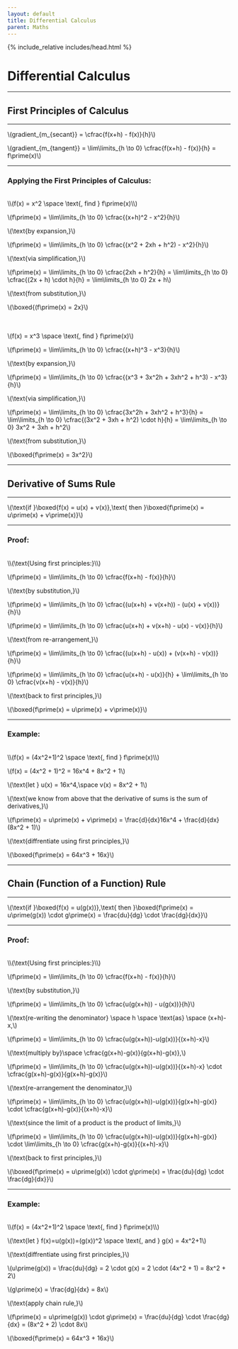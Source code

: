 ```yaml
---
layout: default
title: Differential Calculus
parent: Maths
---
```


{% include_relative includes/head.html %}

# Differential Calculus
---


## First Principles of Calculus
---
\\(gradient_{m_{secant}} = \cfrac{f(x+h) - f(x)}{h}\\)

\\(gradient_{m_{tangent}} = \lim\limits_{h \to 0} \cfrac{f(x+h) - f(x)}{h} = f\prime(x)\\)

---
### Applying the First Principles of Calculus:
<br/>
\\(f(x) = x^2 \space \text{, find } f\prime(x)\\)

\\(f\prime(x) = \lim\limits_{h \to 0} \cfrac{(x+h)^2 - x^2}{h}\\)

\\(\text{by expansion,}\\)

\\(f\prime(x) = \lim\limits_{h \to 0} \cfrac{(x^2 + 2xh + h^2) - x^2}{h}\\)

\\(\text{via simplification,}\\)

\\(f\prime(x) = \lim\limits_{h \to 0} \cfrac{2xh + h^2}{h} = \lim\limits_{h \to 0} \cfrac{(2x + h) \cdot h}{h} = \lim\limits_{h \to 0} 2x + h\\)

\\(\text{from substitution,}\\)

\\(\boxed{(f\prime(x) = 2x}\\)


<br/><br/>
\\(f(x) = x^3 \space \text{, find } f\prime(x)\\)

\\(f\prime(x) = \lim\limits_{h \to 0} \cfrac{(x+h)^3 - x^3}{h}\\)

\\(\text{by expansion,}\\)

\\(f\prime(x) = \lim\limits_{h \to 0} \cfrac{(x^3 + 3x^2h + 3xh^2 + h^3) - x^3}{h}\\)

\\(\text{via simplification,}\\)

\\(f\prime(x) = \lim\limits_{h \to 0} \cfrac{3x^2h + 3xh^2 + h^3}{h} = \lim\limits_{h \to 0} \cfrac{(3x^2 + 3xh + h^2) \cdot h}{h} = \lim\limits_{h \to 0} 3x^2 + 3xh + h^2\\)

\\(\text{from substitution,}\\)

\\(\boxed{f\prime(x) = 3x^2}\\)

---
## Derivative of Sums Rule
---
\\(\text{if }\boxed{f(x) = u(x) + v(x)},\text{ then }\boxed{f\prime(x) = u\prime(x) + v\prime(x)}\\)

---
### Proof:
<br/>
\\(\text{Using first principles:}\\)

\\(f\prime(x) = \lim\limits_{h \to 0} \cfrac{f(x+h) - f(x)}{h}\\)

\\(\text{by substitution,}\\)

\\(f\prime(x) = \lim\limits_{h \to 0} \cfrac{(u(x+h) + v(x+h)) - (u(x) + v(x))}{h}\\)

\\(f\prime(x) = \lim\limits_{h \to 0} \cfrac{u(x+h) + v(x+h) - u(x) - v(x)}{h}\\)

\\(\text{from re-arrangement,}\\)

\\(f\prime(x) = \lim\limits_{h \to 0} \cfrac{(u(x+h) - u(x)) + (v(x+h) - v(x))}{h}\\)

\\(f\prime(x) = \lim\limits_{h \to 0} \cfrac{u(x+h) - u(x)}{h} + \lim\limits_{h \to 0} \cfrac{v(x+h) - v(x)}{h}\\)

\\(\text{back to first principles,}\\)

\\(\boxed{f\prime(x) = u\prime(x) + v\prime(x)}\\)

---
### Example:
<br/>
\\(f(x) = (4x^2+1)^2 \space \text{, find } f\prime(x)\\)

\\(f(x) = (4x^2 + 1)^2 = 16x^4 + 8x^2 + 1\\)

\\(\text{let } u(x) = 16x^4,\space v(x) = 8x^2 + 1\\)

\\(\text{we know from above that the derivative of sums is the sum of derivatives,}\\)

\\(f\prime(x) = u\prime(x) + v\prime(x) = \frac{d}{dx}16x^4 + \frac{d}{dx}(8x^2 + 1)\\)

\\(\text{diffrentiate using first principles,}\\)

\\(\boxed{f\prime(x) = 64x^3 + 16x}\\)

---
## Chain (Function of a Function) Rule
---
\\(\text{if }\boxed{f(x) = u(g(x))},\text{ then }\boxed{f\prime(x) = u\prime(g(x)) \cdot g\prime(x) = \frac{du}{dg} \cdot \frac{dg}{dx}}\\)

---
### Proof:
<br/>
\\(\text{Using first principles:}\\)

\\(f\prime(x) = \lim\limits_{h \to 0} \cfrac{f(x+h) - f(x)}{h}\\)

\\(\text{by substitution,}\\)

\\(f\prime(x) = \lim\limits_{h \to 0} \cfrac{u(g(x+h)) - u(g(x))}{h}\\)

\\(\text{re-writing the denominator} \space h \space \text{as} \space (x+h)-x,\\)

\\(f\prime(x) = \lim\limits_{h \to 0} \cfrac{u(g(x+h))-u(g(x))}{(x+h)-x}\\)

\\(\text{multiply by}\space \cfrac{g(x+h)-g(x)}{g(x+h)-g(x)},\\)

\\(f\prime(x) = \lim\limits_{h \to 0} \cfrac{u(g(x+h))-u(g(x))}{(x+h)-x} \cdot \cfrac{g(x+h)-g(x)}{g(x+h)-g(x)}\\)

\\(\text{re-arrangement the denominator,}\\)

\\(f\prime(x) = \lim\limits_{h \to 0} \cfrac{u(g(x+h))-u(g(x))}{g(x+h)-g(x)} \cdot \cfrac{g(x+h)-g(x)}{(x+h)-x}\\)

\\(\text{since the limit of a product is the product of limits,}\\)

\\(f\prime(x) = \lim\limits_{h \to 0} \cfrac{u(g(x+h))-u(g(x))}{g(x+h)-g(x)} \cdot \lim\limits_{h \to 0} \cfrac{g(x+h)-g(x)}{(x+h)-x}\\)

\\(\text{back to first principles,}\\)

\\(\boxed{f\prime(x) = u\prime(g(x)) \cdot g\prime(x) = \frac{du}{dg} \cdot \frac{dg}{dx}}\\)

---
### Example:
<br/>
\\(f(x) = (4x^2+1)^2 \space \text{, find } f\prime(x)\\)

\\(\text{let } f(x)=u(g(x))=(g(x))^2 \space \text{, and } g(x) = 4x^2+1\\)

\\(\text{diffrentiate using first principles,}\\)

\\(u\prime(g(x)) = \frac{du}{dg} = 2 \cdot g(x) = 2 \cdot (4x^2 + 1) = 8x^2 + 2\\)

\\(g\prime(x) = \frac{dg}{dx} = 8x\\)

\\(\text{apply chain rule,}\\)

\\(f\prime(x) = u\prime(g(x)) \cdot g\prime(x) = \frac{du}{dg} \cdot \frac{dg}{dx} = (8x^2 + 2) \cdot 8x\\)

\\(\boxed{f\prime(x) = 64x^3 + 16x}\\)